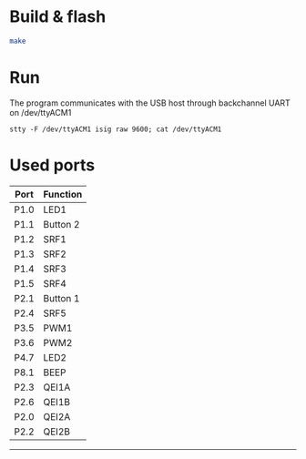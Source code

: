 # Build & flash

````bash
make
````

# Run

The program communicates with the USB host through backchannel UART on /dev/ttyACM1

````
stty -F /dev/ttyACM1 isig raw 9600; cat /dev/ttyACM1
````

# Used ports


| Port | Function     |
|------|--------------|
| P1.0 | LED1         |
| P1.1 | Button 2     |
| P1.2 | SRF1         |
| P1.3 | SRF2         |
| P1.4 | SRF3         |
| P1.5 | SRF4         |
| P2.1 | Button 1     |
| P2.4 | SRF5         | 
| P3.5 | PWM1         |
| P3.6 | PWM2         |
| P4.7 | LED2         |
| P8.1 | BEEP         |
| P2.3 | QEI1A        |
| P2.6 | QEI1B        |
| P2.0 | QEI2A        |
| P2.2 | QEI2B        |
-----------------------


